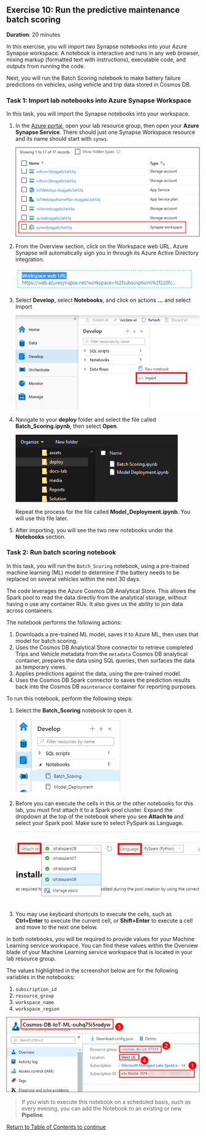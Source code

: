 ## Exercise 10: Run the predictive maintenance batch scoring

**Duration**: 20 minutes

In this exercise, you will import two Synapse notebooks into your Azure Synapse workspace. A notebook is interactive and runs in any web browser, mixing markup (formatted text with instructions), executable code, and outputs from running the code.

Next, you will run the Batch Scoring notebook to make battery failure predictions on vehicles, using vehicle and trip data stored in Cosmos DB.

### Task 1: Import lab notebooks into Azure Synapse Workspace

In this task, you will import the Synapse notebooks into your workspace.

1. In the [Azure portal](https://portal.azure.com), open your lab resource group, then open your **Azure Synapse Service**. There should just one Synapse Workspace resource and its name should start with `synws`.

   ![The Azure Synapse Service is highlighted in the resource group.](./../media/resource-group-synapse.png 'Resource Group')

1. From the Overview section, click on the Workspace web URL. Azure Synapse will automatically sign you in through its Azure Active Directory integration.

   ![Launch Workspace](./../media/synapse-launch-workspace.png 'Launch Workspace')

1. Select **Develop**, select **Notebooks**, and click on actions **...** and select Import

   ![The Import link is highlighted in the Workspace.](./../media/synapse-import-link.png 'Workspace')

1. Navigate to your **deploy** folder and select the file called **Batch_Scoring.ipynb**, then select **Open**.

   ![The URL has been entered in the import form.](./../media/synapse-import.png 'Import Notebooks')

    Repeat the process for the file called **Model_Deployment.ipynb**. You will use this file later.

1. After importing, you will see the two new notebooks under the **Notebooks** section.

### Task 2: Run batch scoring notebook

In this task, you will run the `Batch_Scoring` notebook, using a pre-trained machine learning (ML) model to determine if the battery needs to be replaced on several vehicles within the next 30 days.

The code leverages the Azure Cosmos DB Analytical Store. This allows the Spark pool to read the data directly from the analytical storage, without having o use any container RUs. It also gives us the ability to join data across containers.

The notebook performs the following actions:

1. Downloads a pre-trained ML model, saves it to Azure ML, then uses that model for batch scoring.
1. Uses the Cosmos DB Analytical Store connector to retrieve completed Trips and Vehicle metadata from the `metadata` Cosmos DB analytical container, prepares the data using SQL queries, then surfaces the data as temporary views.
1. Applies predictions against the data, using the pre-trained model.
1. Uses the Cosmos DB Spark connector to saves the prediction results back into the Cosmos DB `maintenance` container for reporting purposes.

To run this notebook, perform the following steps:

1. Select the **Batch_Scoring** notebook to open it.

   ![The Batch Scoring notebook is highlighted.](./../media/synapse-batch-scoring-notebook.png 'Batch_Scoring Notebook highlighted')

1. Before you can execute the cells in this or the other notebooks for this lab, you must first attach it to a Spark pool cluster. Expand the dropdown at the top of the notebook where you see **Attach to** and select your Spark pool. Make sure to select PySpark as Language.

   ![The screenshot displays the lab cluster selected for attaching to the notebook.](./../media/synapse-notebook-attach-cluster.png 'Attach cluster')

1. You may use keyboard shortcuts to execute the cells, such as **Ctrl+Enter** to execute the current cell, or **Shift+Enter** to execute a cell and move to the next one below.

In both notebooks, you will be required to provide values for your Machine Learning service workspace. You can find these values within the Overview blade of your Machine Learning service workspace that is located in your lab resource group.

The values highlighted in the screenshot below are for the following variables in the notebooks:

1. `subscription_id`
1. `resource_group`
1. `workspace_name`
1. `workspace_region`

![The required values are highlighted.](./../media/machine-learning-workspace-values.png "Machine Learning service workspace values")

> If you wish to execute this notebook on a scheduled basis, such as every evening, you can add the Notebook to an existing or new **Pipeline**.

[Return to Table of Contents to continue](./README.md)
